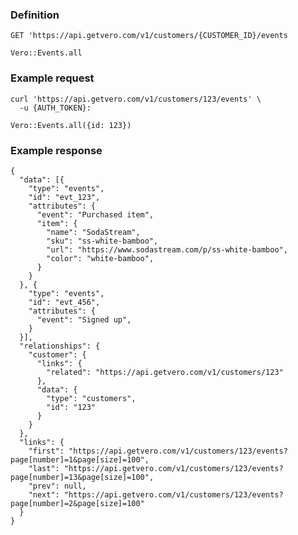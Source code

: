 ### Definition

<pre class="bash"><code>GET 'https://api.getvero.com/v1/customers/{CUSTOMER_ID}/events</code></pre>

<pre class="ruby"><code>Vero::Events.all</code></pre>

### Example request

<pre class="bash"><code>curl 'https://api.getvero.com/v1/customers/123/events' \
  -u {AUTH_TOKEN}:</code></pre>

<pre class="ruby"><code>Vero::Events.all({id: 123})</code></pre>

### Example response

<pre class="all"><code class="json">{
  "data": [{
    "type": "events",
    "id": "evt_123",
    "attributes": {
      "event": "Purchased item",
      "item": {
        "name": "SodaStream",
        "sku": "ss-white-bamboo",
        "url": "https://www.sodastream.com/p/ss-white-bamboo",
        "color": "white-bamboo",
      }
    }
  }, {
    "type": "events",
    "id": "evt_456",
    "attributes": {
      "event": "Signed up",
    }
  }],
  "relationships": {
    "customer": {
      "links": {
        "related": "https://api.getvero.com/v1/customers/123"
      },
      "data": {
        "type": "customers",
        "id": "123"
      }
    }
  },
  "links": {
    "first": "https://api.getvero.com/v1/customers/123/events?page[number]=1&page[size]=100",
    "last": "https://api.getvero.com/v1/customers/123/events?page[number]=13&page[size]=100",
    "prev": null,
    "next": "https://api.getvero.com/v1/customers/123/events?page[number]=2&page[size]=100"
  } 
}</code></pre>